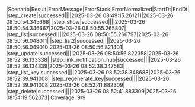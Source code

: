 |Scenario|Result|ErrorMessage|ErrorStack|ErrorNormalized|StartDt|EndDt|
|step_create|successed||||2025-03-26 08:49:15.261211|2025-03-26 08:50:54.345668|
|step_show|successed||||2025-03-26 08:50:54.346667|2025-03-26 08:50:55.265807|
|step_list|successed||||2025-03-26 08:50:55.266797|2025-03-26 08:50:56.048011|
|step_list2|successed||||2025-03-26 08:50:56.049010|2025-03-26 08:50:56.821401|
|step_update|successed||||2025-03-26 08:50:56.822358|2025-03-26 08:52:36.133338|
|step_link_notification_hub|successed||||2025-03-26 08:52:36.134339|2025-03-26 08:52:38.347583|
|step_list_key|successed||||2025-03-26 08:52:38.348688|2025-03-26 08:52:39.941008|
|step_regenerate_key|successed||||2025-03-26 08:52:39.941008|2025-03-26 08:52:41.882309|
|step_delete|successed||||2025-03-26 08:52:41.883309|2025-03-26 08:54:19.562073|
Coverage: 9/9
